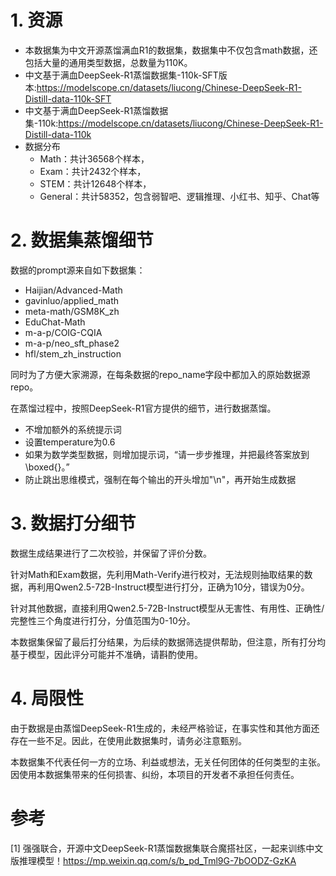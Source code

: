# 1. 资源
- 本数据集为中文开源蒸馏满血R1的数据集，数据集中不仅包含math数据，还包括大量的通用类型数据，总数量为110K。
- 中文基于满血DeepSeek-R1蒸馏数据集-110k-SFT版本:https://modelscope.cn/datasets/liucong/Chinese-DeepSeek-R1-Distill-data-110k-SFT
- 中文基于满血DeepSeek-R1蒸馏数据集-110k:https://modelscope.cn/datasets/liucong/Chinese-DeepSeek-R1-Distill-data-110k
- 数据分布
  - Math：共计36568个样本，
  - Exam：共计2432个样本，
  - STEM：共计12648个样本，
  - General：共计58352，包含弱智吧、逻辑推理、小红书、知乎、Chat等
  
# 2. 数据集蒸馏细节

数据的prompt源来自如下数据集：
- Haijian/Advanced-Math
- gavinluo/applied_math
- meta-math/GSM8K_zh
- EduChat-Math
- m-a-p/COIG-CQIA
- m-a-p/neo_sft_phase2
- hfl/stem_zh_instruction

同时为了方便大家溯源，在每条数据的repo_name字段中都加入的原始数据源repo。

在蒸馏过程中，按照DeepSeek-R1官方提供的细节，进行数据蒸馏。
- 不增加额外的系统提示词
- 设置temperature为0.6
- 如果为数学类型数据，则增加提示词，“请一步步推理，并把最终答案放到 \boxed{}。”
- 防止跳出思维模式，强制在每个输出的开头增加"\n"，再开始生成数据

# 3. 数据打分细节

数据生成结果进行了二次校验，并保留了评价分数。

针对Math和Exam数据，先利用Math-Verify进行校对，无法规则抽取结果的数据，再利用Qwen2.5-72B-Instruct模型进行打分，正确为10分，错误为0分。

针对其他数据，直接利用Qwen2.5-72B-Instruct模型从无害性、有用性、正确性/完整性三个角度进行打分，分值范围为0-10分。

本数据集保留了最后打分结果，为后续的数据筛选提供帮助，但注意，所有打分均基于模型，因此评分可能并不准确，请斟酌使用。

# 4. 局限性

由于数据是由蒸馏DeepSeek-R1生成的，未经严格验证，在事实性和其他方面还存在一些不足。因此，在使用此数据集时，请务必注意甄别。

本数据集不代表任何一方的立场、利益或想法，无关任何团体的任何类型的主张。因使用本数据集带来的任何损害、纠纷，本项目的开发者不承担任何责任。

# 参考

[1] 强强联合，开源中文DeepSeek-R1蒸馏数据集联合魔搭社区，一起来训练中文版推理模型！https://mp.weixin.qq.com/s/b_pd_Tml9G-7bOODZ-GzKA